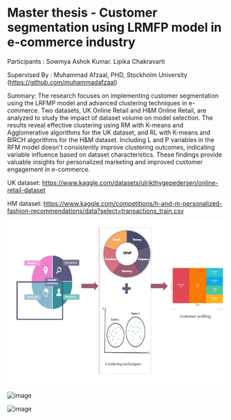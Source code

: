 # Master thesis - Customer segmentation using LRMFP model in e-commerce industry

Participants : Sowmya Ashok Kumar. Lipika Chakravarti

Supervised By : Muhammad Afzaal, PHD, Stockholm University (https://github.com/muhammadafzaal)

Summary:
The research focuses on implementing customer segmentation using the LRFMP model and advanced clustering techniques in e-commerce. Two datasets, UK Online Retail and H&M Online Retail, are analyzed to study the impact of dataset volume on model selection. The results reveal effective clustering using RM with K-means and Agglomerative algorithms for the UK dataset, and RL with K-means and BIRCH algorithms for the H&M dataset. Including L and P variables in the RFM model doesn't consistently improve clustering outcomes, indicating variable influence based on dataset characteristics. These findings provide valuable insights for personalized marketing and improved customer engagement in e-commerce.


 UK dataset: https://www.kaggle.com/datasets/ulrikthygepedersen/online-retail-dataset
 
 HM dataset: https://www.kaggle.com/competitions/h-and-m-personalized-fashion-recommendations/data?select=transactions_train.csv
 
 ![alt text](Capture.PNG)
 
 ![image](https://github.com/Sowmyaashok/Customer-Segmentation-Using-LRFMP-Model-in-E-commerce-Industry/assets/87700471/bbb5735f-8768-4bab-b8af-e36e95ee7351)

![image](https://github.com/Sowmyaashok/Customer-Segmentation-Using-LRFMP-Model-in-E-commerce-Industry/assets/87700471/3455df37-d6fd-4ffb-936b-2c48b35766d7)

 
 


